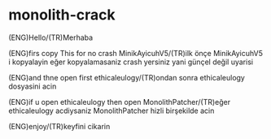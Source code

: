 # monolith-crack
(ENG)Hello/(TR)Merhaba

(ENG)firs copy This for no crash MinikAyicuhV5/(TR)ilk önçe MinikAyicuhV5 i kopyalayin eğer kopyalamasaniz crash yersiniz yani günçel değil uyarisi

(ENG)and thne open first ethicaleulogy/(TR)ondan sonra ethicaleulogy dosyasini acin 

(ENG)if u open ethicaleulogy then open MonolithPatcher/(TR)eğer ethicaleulogy acdiysaniz MonolithPatcher hizli birşekilde acin 

(ENG)enjoy/(TR)keyfini cikarin
